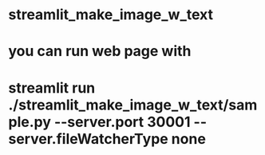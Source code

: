 # streamlit_make_image_w_text

# you can run web page with 
# streamlit run ./streamlit_make_image_w_text/sample.py --server.port 30001 --server.fileWatcherType none